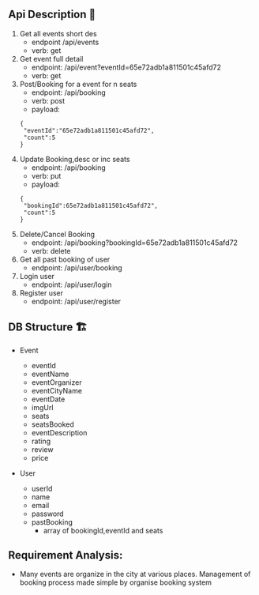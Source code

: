 ## Api Description 🔗

1. Get all events short des
   - endpoint /api/events
   - verb: get
2. Get event full detail
   - endpoint: /api/event?eventId=65e72adb1a811501c45afd72
   - verb: get
3. Post/Booking for a event for n seats
   - endpoint: /api/booking
   - verb: post
   - payload:
   ```
   {
    "eventId":"65e72adb1a811501c45afd72",
    "count":5
   }
   ```
4. Update Booking,desc or inc seats
   - endpoint: /api/booking
   - verb: put
   - payload:
   ```
   {
    "bookingId":65e72adb1a811501c45afd72",
    "count":5
   }
   ```
5. Delete/Cancel Booking
   - endpoint: /api/booking?bookingId=65e72adb1a811501c45afd72
   - verb: delete
6. Get all past booking of user
   - endpoint: /api/user/booking
7. Login user
   - endpoint: /api/user/login
8. Register user
   - endpoint: /api/user/register

## DB Structure 🏗️

- Event

  - eventId
  - eventName
  - eventOrganizer
  - eventCityName
  - eventDate
  - imgUrl
  - seats
  - seatsBooked
  - eventDescription
  - rating
  - review
  - price

- User
  - userId
  - name
  - email
  - password
  - pastBooking
    - array of bookingId,eventId and seats

## Requirement Analysis:

- Many events are organize in the city at various places. Management of booking process made simple by organise booking system
